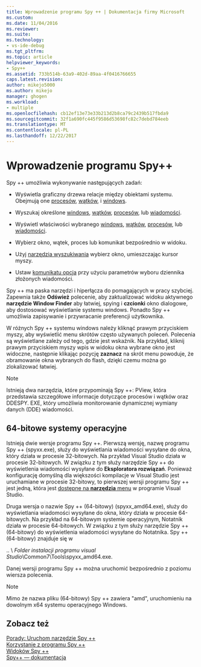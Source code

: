```yaml
---
title: Wprowadzenie programu Spy ++ | Dokumentacja firmy Microsoft
ms.custom: 
ms.date: 11/04/2016
ms.reviewer: 
ms.suite: 
ms.technology:
- vs-ide-debug
ms.tgt_pltfrm: 
ms.topic: article
helpviewer_keywords:
- Spy++
ms.assetid: 733b514b-63a9-402d-89aa-4f0416766655
caps.latest.revision: 
author: mikejo5000
ms.author: mikejo
manager: ghogen
ms.workload:
- multiple
ms.openlocfilehash: cb12ef13e73e33b213d2b8ca79c2439b517fbda9
ms.sourcegitcommit: 32f1a690fc445f9586d53698fc82c7debd784eeb
ms.translationtype: MT
ms.contentlocale: pl-PL
ms.lasthandoff: 12/22/2017
---
```

# <a name="introducing-spy"></a>Wprowadzenie programu Spy++
Spy ++ umożliwia wykonywanie następujących zadań:  
  
-   Wyświetla graficzny drzewa relacje między obiektami systemu. Obejmują one [procesów](../debugger/processes-view.md), [wątków](../debugger/threads-view.md), i [windows](../debugger/windows-view.md).  
  
-   Wyszukaj określone [windows](../debugger/how-to-search-for-a-window-in-windows-view.md), [wątków](../debugger/how-to-search-for-a-thread-in-threads-view.md), [procesów](../debugger/how-to-search-for-a-process-in-processes-view.md), lub [wiadomości](../debugger/how-to-search-for-a-message-in-messages-view.md).  
  
-   Wyświetl właściwości wybranego [windows](../debugger/how-to-display-window-properties.md), [wątków](../debugger/how-to-display-thread-properties.md), [procesów](../debugger/how-to-display-process-properties.md), lub [wiadomości](../debugger/how-to-display-message-properties.md).  
  
-   Wybierz okno, wątek, proces lub komunikat bezpośrednio w widoku.  
  
-   Użyj [narzędzia wyszukiwania](../debugger/how-to-use-the-finder-tool.md) wybierz okno, umieszczając kursor myszy.  
  
-   Ustaw [komunikatu opcja](../debugger/how-to-open-messages-view-from-find-window.md) przy użyciu parametrów wyboru dziennika złożonych wiadomości.  
  
 Spy ++ ma paska narzędzi i hiperłącza do pomagających w pracy szybciej. Zapewnia także **Odśwież** polecenie, aby zaktualizować widoku aktywnego **narzędzie Window Finder** aby łatwiej, spying i **czcionki** okno dialogowe, aby dostosować wyświetlanie systemu windows. Ponadto Spy ++ umożliwia zapisywanie i przywracanie preferencji użytkownika.  
  
 W różnych Spy ++ systemu windows należy kliknąć prawym przyciskiem myszy, aby wyświetlić menu skrótów często używanych poleceń. Polecenia są wyświetlane zależy od tego, gdzie jest wskaźnik. Na przykład, kliknij prawym przyciskiem myszy wpis w widoku okna wybrane okno jest widoczne, następnie klikając pozycję **zaznacz** na skrót menu powoduje, że obramowanie okna wybranych do flash, dzięki czemu można go zlokalizować łatwiej.  
  
> [!NOTE]
>  Istnieją dwa narzędzia, które przypominają Spy ++: PView, która przedstawia szczegółowe informacje dotyczące procesów i wątków oraz DDESPY. EXE, który umożliwia monitorowanie dynamicznej wymiany danych (DDE) wiadomości.  
  
## <a name="64-bit-operating-systems"></a>64-bitowe systemy operacyjne  
 Istnieją dwie wersje programu Spy ++. Pierwszą wersję, nazwę programu Spy ++ (spyxx.exe), służy do wyświetlania wiadomości wysyłane do okna, który działa w procesie 32-bitowych. Na przykład Visual Studio działa w procesie 32-bitowych. W związku z tym służy narzędzie Spy ++ do wyświetlenia wiadomości wysyłane do **Eksploratora rozwiązań**. Ponieważ konfigurację domyślną dla większości kompilacje w Visual Studio jest uruchamiane w procesie 32-bitowy, to pierwszej wersji programu Spy ++ jest jedną, która jest [dostępne na **narzędzia** menu](../debugger/how-to-start-spy-increment.md) w programie Visual Studio.  
  
 Druga wersja o nazwie Spy ++ (64-bitowy) (spyxx_amd64.exe), służy do wyświetlania wiadomości wysyłane do okna, który działa w procesie 64-bitowych. Na przykład na 64-bitowym systemie operacyjnym, Notatnik działa w procesie 64-bitowych. W związku z tym służy narzędzie Spy ++ (64-bitowy) do wyświetlenia wiadomości wysyłane do Notatnika. Spy ++ (64-bitowy) znajduje się w  
  
 .. \\ *Folder instalacji programu visual Studio*\Common7\Tools\spyxx_amd64.exe.  
  
 Danej wersji programu Spy ++ można uruchomić bezpośrednio z poziomu wiersza polecenia.  
  
> [!NOTE]
>  Mimo że nazwa pliku (64-bitowy) Spy ++ zawiera "amd", uruchomieniu na dowolnym x64 systemu operacyjnego Windows.  
  
## <a name="see-also"></a>Zobacz też 
 [Porady: Uruchom narzędzie Spy ++](../debugger/how-to-start-spy-increment.md)   
 [Korzystanie z programu Spy ++](../debugger/using-spy-increment.md)   
 [Widoków Spy ++](../debugger/spy-increment-views.md)   
 [Spy++ — dokumentacja](../debugger/spy-increment-reference.md)